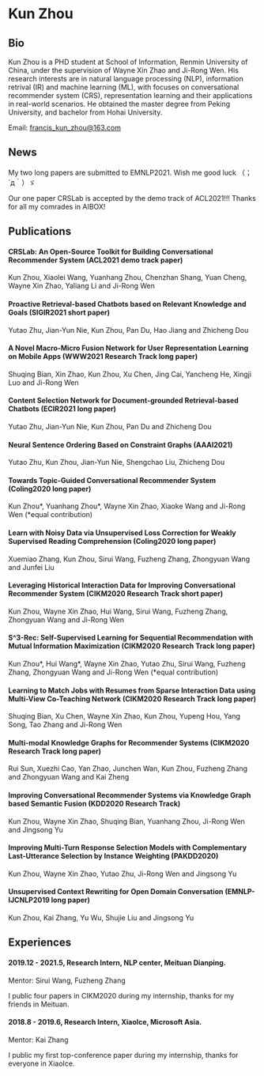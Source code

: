 # Kun Zhou

## Bio
Kun Zhou is a PHD student at School of Information, Renmin University of China, under the supervision of Wayne Xin Zhao and Ji-Rong Wen.
His research interests are in natural language processing (NLP), information retrival (IR) and machine learning (ML), with focuses on conversational recommender system (CRS), representation learning and their applications in real-world scenarios.
He obtained the master degree from Peking University, and bachelor from Hohai University.

Email: francis_kun_zhou@163.com

## News

My two long papers are submitted to EMNLP2021. Wish me good luck （；´д｀）ゞ

Our one paper CRSLab is accepted by the demo track of ACL2021!!! Thanks for all my comrades in AIBOX!

## Publications

#### CRSLab: An Open-Source Toolkit for Building Conversational Recommender System (ACL2021 demo track paper)
Kun Zhou, Xiaolei Wang, Yuanhang Zhou, Chenzhan Shang, Yuan Cheng, Wayne Xin Zhao, Yaliang Li and Ji-Rong Wen

#### Proactive Retrieval-based Chatbots based on Relevant Knowledge and Goals (SIGIR2021 short paper)
Yutao Zhu, Jian-Yun Nie, Kun Zhou, Pan Du, Hao Jiang and Zhicheng Dou

#### A Novel Macro-Micro Fusion Network for User Representation Learning on Mobile Apps (WWW2021 Research Track long paper)
Shuqing Bian, Xin Zhao, Kun Zhou, Xu Chen, Jing Cai, Yancheng He, Xingji Luo and Ji-Rong Wen

#### Content Selection Network for Document-grounded Retrieval-based Chatbots	(ECIR2021 long paper)
Yutao Zhu, Jian-Yun Nie, Kun Zhou, Pan Du and Zhicheng Dou

#### Neural Sentence Ordering Based on Constraint Graphs (AAAI2021)
Yutao Zhu, Kun Zhou, Jian-Yun Nie, Shengchao Liu, Zhicheng Dou

#### Towards Topic-Guided Conversational Recommender System (Coling2020 long paper)
Kun Zhou\*, Yuanhang Zhou\*, Wayne Xin Zhao, Xiaoke Wang and Ji-Rong Wen (\*equal contribution)

#### Learn with Noisy Data via Unsupervised Loss Correction for Weakly Supervised Reading Comprehension (Coling2020 long paper)
Xuemiao Zhang, Kun Zhou, Sirui Wang, Fuzheng Zhang, Zhongyuan Wang and Junfei Liu

#### Leveraging Historical Interaction Data for Improving Conversational Recommender System (CIKM2020 Research Track short paper)
Kun Zhou, Wayne Xin Zhao, Hui Wang, Sirui Wang, Fuzheng Zhang, Zhongyuan Wang and Ji-Rong Wen

#### S^3-Rec: Self-Supervised Learning for Sequential Recommendation with Mutual Information Maximization (CIKM2020 Research Track long paper)
Kun Zhou\*, Hui Wang\*, Wayne Xin Zhao, Yutao Zhu, Sirui Wang, Fuzheng Zhang, Zhongyuan Wang and Ji-Rong Wen (\*equal contribution)

#### Learning to Match Jobs with Resumes from Sparse Interaction Data using Multi-View Co-Teaching Network (CIKM2020 Research Track long paper)
Shuqing Bian, Xu Chen, Wayne Xin Zhao, Kun Zhou, Yupeng Hou, Yang Song, Tao Zhang and Ji-Rong Wen

#### Multi-modal Knowledge Graphs for Recommender Systems (CIKM2020 Research Track long paper)
Rui Sun, Xuezhi Cao, Yan Zhao, Junchen Wan, Kun Zhou, Fuzheng Zhang and Zhongyuan Wang and Kai Zheng

#### Improving Conversational Recommender Systems via Knowledge Graph based Semantic Fusion (KDD2020 Research Track)
Kun Zhou, Wayne Xin Zhao, Shuqing Bian, Yuanhang Zhou, Ji-Rong Wen and Jingsong Yu

#### Improving Multi-Turn Response Selection Models with Complementary Last-Utterance Selection by Instance Weighting (PAKDD2020)
Kun Zhou, Wayne Xin Zhao, Yutao Zhu, Ji-Rong Wen and Jingsong Yu

#### Unsupervised Context Rewriting for Open Domain Conversation (EMNLP-IJCNLP2019 long paper)
Kun Zhou, Kai Zhang, Yu Wu, Shujie Liu and Jingsong Yu

## Experiences
#### 2019.12 - 2021.5, Research Intern, NLP center, Meituan Dianping.

Mentor: Sirui Wang, Fuzheng Zhang

I public four papers in CIKM2020 during my internship, thanks for my friends in Meituan.

#### 2018.8 - 2019.6, Research Intern, XiaoIce, Microsoft Asia.

Mentor: Kai Zhang 

I public my first top-conference paper during my internship, thanks for everyone in XiaoIce.
